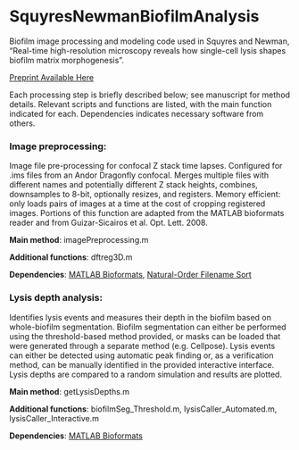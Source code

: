# SquyresNewmanBiofilmAnalysis
Biofilm image processing and modeling code used in Squyres and Newman, “Real-time high-resolution microscopy reveals how single-cell lysis shapes biofilm matrix morphogenesis”. 

[Preprint Available Here](https://www.biorxiv.org/content/10.1101/2024.10.13.618105v1)

Each processing step is briefly described below; see manuscript for method details. Relevant scripts and functions are listed, with the main function indicated for each. Dependencies indicates necessary software from others. 


### Image preprocessing: 

Image file pre-processing for confocal Z stack time lapses. Configured for .ims files from an Andor Dragonfly confocal. Merges multiple files with different names and potentially different Z stack heights, combines, downsamples to 8-bit, optionally resizes, and registers. Memory efficient: only loads pairs of images at a time at the cost of cropping registered images. Portions of this function are adapted from the MATLAB bioformats reader and from Guizar-Sicairos et al. Opt. Lett. 2008.

**Main method**:  imagePreprocessing.m

**Additional functions**: dftreg3D.m

**Dependencies**: [MATLAB Bioformats](https://www.openmicroscopy.org/bio-formats/downloads/), [Natural-Order Filename Sort](https://www.mathworks.com/matlabcentral/fileexchange/47434-natural-order-filename-sort)


### Lysis depth analysis:

Identifies lysis events and measures their depth in the biofilm based on whole-biofilm segmentation. Biofilm segmentation can either be performed using the threshold-based method provided, or masks can be loaded that were generated through a separate method (e.g. Cellpose). Lysis events can either be detected using automatic peak finding or, as a verification method, can be manually identified in the provided interactive interface. Lysis depths are compared to a random simulation and results are plotted. 

**Main method**:  getLysisDepths.m

**Additional functions**: biofilmSeg_Threshold.m, lysisCaller_Automated.m, lysisCaller_Interactive.m

**Dependencies**: [MATLAB Bioformats](https://www.openmicroscopy.org/bio-formats/downloads/)
